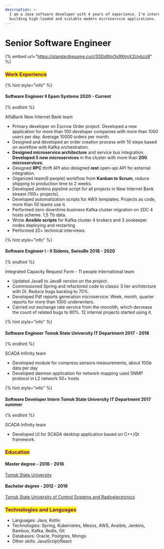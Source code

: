 ```yaml
---
description: >-
  I am a Java software developer with 4 years of experience. I'm interested in
  building high-loaded and scalable modern microservice applications.
---
```


# Senior Software Engineer

{% embed url="https://standardresume.co/r/S5Dd9IoOs9XtmX2Uybzz8" %}

### <mark style="color:purple;">Work Experience</mark>

{% hint style="info" %}
#### Software Engineer II                   Epam Systems                                                         2020 - Current
{% endhint %}

AlfaBank New Internet Bank team

* Primary developer on Escrow Order project. Developed a new application for more than 100 developer companies with more than 1000 users per day. Average 10000 orders per month.
* Designed and developed an order creation process with 10 steps based on workflow with Kafka orchestration.
* **Designed microservice architecture** and service bus integration. **Developed 5 new microservices** in the cluster with more than **200 microservices**.
* Designed **RPC** thrift API also designed **rest** open-api API for external integration.
* Organized team(6 people) workflow from **Kanban to Scrum**, reduce shipping to production time to 2 weeks.
* Developed Jenkins pipeline script for all projects in New Internet Bank stream (100+ projects).
* Developed automatization scripts for AWX templates. Projects as code, more than 50 teams use it.
* Performed zero-downtime business Kafka cluster migration on 2DC 4 hosts scheme. 1,5 Tb data.&#x20;
* Wrote **Ansible scripts** for Kafka cluster 4 brokers and 3 zookeeper nodes deploying and restarting
* Performed 20+ technical interviews.



{% hint style="info" %}
#### Software Engineer I - II               Sidenis, SwissRe                                                           2018 - 2020
{% endhint %}

Integrated Capacity Request Form - 11 people international team

* Updated Java6 to Java8 version on the project.
* Commissioned Spring and refactored code to classic 3 tier architecture with DI. Reduce bugs backlog to 70%.
* Developed Pdf reports generation microservice. Week, month, quarter reports for more than 1000 underwriters.
* Carried out exchange rate service from the monolith, which decrease the count of related bugs to 90%. 12 internal projects started using it.



{% hint style="info" %}
#### Software Engineer                         Tomsk State University IT Department              2017 - 2018
{% endhint %}

SCADA Infinity team

* Developed module for compress sensors measurements, about 10Gb data per day
* Developed daemon application for network mapping used SNMP protocol in L2 network 50+ hosts



{% hint style="info" %}
#### Software Developer Intern         Tomsk State University IT Department          2017 summer
{% endhint %}

SCADA Infinity team

* Developed UI for SCADA desktop application based on C++/Qt framework.



### <mark style="color:purple;">Education</mark>

#### Master degree - 2016 - 2018

[Tomsk State University](http://tsu.ru)   &#x20;

#### Bachelor degree - 2012 - 2016

[Tomsk State University of Control Systems and Radioelectronics](http://tusur.ru)



### <mark style="color:purple;">Technologies and Languages</mark>

* Languages:                                       Java, Kotlin
* Technologies:                                   Spring, Kubernetes, Mesos, AWS, Ansible, Jenkins, Bamboo, Kafka, Redis, Git
* Databases:                                        Oracle, Postgres, Mongo
* Other skills:                                      JavaScript/React

